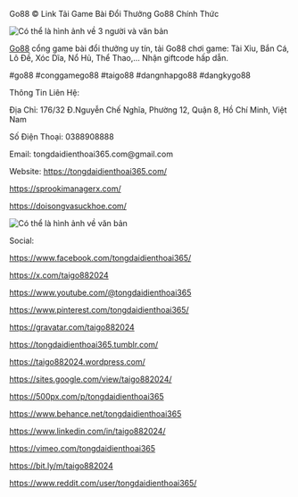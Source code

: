 <p>Go88 &copy; Link Tải Game B&agrave;i Đổi Thưởng Go88 Ch&iacute;nh Thức</p>
<p><img src="https://scontent.fsgn2-10.fna.fbcdn.net/v/t39.30808-6/453393890_122098044344450544_1093351283669582650_n.jpg?_nc_cat=109&amp;ccb=1-7&amp;_nc_sid=cc71e4&amp;_nc_ohc=tNE0-nIede4Q7kNvgHshWus&amp;_nc_ht=scontent.fsgn2-10.fna&amp;oh=00_AYB5Xy6zytAtNTgjDzNQWYkZ9T5gXQqHE40awEqt5Cov7g&amp;oe=66B17E0D" alt="C&oacute; thể l&agrave; h&igrave;nh ảnh về 3 người v&agrave; văn bản" /></p>
<p dir="ltr"><a href="https://tongdaidienthoai365.com/">Go88</a> cổng game b&agrave;i đổi thưởng uy t&iacute;n, tải Go88 chơi game: T&agrave;i Xỉu, Bắn C&aacute;, L&ocirc; Đề, X&oacute;c Dĩa, Nổ Hủ, Thể Thao,... Nhận giftcode hấp dẫn.</p>
<p dir="ltr">#go88 #conggamego88 #taigo88 #dangnhapgo88 #dangkygo88</p>
<p dir="ltr">Th&ocirc;ng Tin Li&ecirc;n Hệ:</p>
<p dir="ltr">Địa Chỉ: 176/32 Đ.Nguyễn Chế Nghĩa, Phường 12, Quận 8, Hồ Ch&iacute; Minh, Việt Nam</p>
<p dir="ltr">Số Điện Thoại: 0388908888</p>
<p dir="ltr">Email: tongdaidienthoai365.com@gmail.com</p>
<p dir="ltr">Website: <a href="https://tongdaidienthoai365.com/">https://tongdaidienthoai365.com/</a></p>
<p dir="ltr"><a href="https://sprookimanagerx.com/">https://sprookimanagerx.com/</a></p>
<p dir="ltr"><a href="https://doisongvasuckhoe.com/">https://doisongvasuckhoe.com/</a></p>
<p dir="ltr"><img src="https://scontent.fsgn2-10.fna.fbcdn.net/v/t39.30808-6/453247756_122098048340450544_8933252157803934966_n.jpg?_nc_cat=109&amp;ccb=1-7&amp;_nc_sid=6ee11a&amp;_nc_ohc=mh8uo1sT8d8Q7kNvgEhyWkq&amp;_nc_ht=scontent.fsgn2-10.fna&amp;oh=00_AYCrFVquMKLEAEe4aZyvfeX_ItsytSmORRVizPezBOB02A&amp;oe=66B167BD" alt="C&oacute; thể l&agrave; h&igrave;nh ảnh về văn bản" /></p>
<p dir="ltr">Social:</p>
<p dir="ltr"><a href="https://www.facebook.com/tongdaidienthoai365/">https://www.facebook.com/tongdaidienthoai365/</a></p>
<p dir="ltr"><a href="https://x.com/taigo882024">https://x.com/taigo882024</a></p>
<p dir="ltr"><a href="https://www.youtube.com/@tongdaidienthoai365">https://www.youtube.com/@tongdaidienthoai365</a></p>
<p dir="ltr"><a href="https://www.pinterest.com/tongdaidienthoai365/">https://www.pinterest.com/tongdaidienthoai365/</a></p>
<p dir="ltr"><a href="https://gravatar.com/taigo882024">https://gravatar.com/taigo882024</a></p>
<p dir="ltr"><a href="https://tongdaidienthoai365.tumblr.com/">https://tongdaidienthoai365.tumblr.com/</a></p>
<p dir="ltr"><a href="https://taigo882024.wordpress.com/">https://taigo882024.wordpress.com/</a></p>
<p dir="ltr"><a href="https://sites.google.com/view/taigo882024/">https://sites.google.com/view/taigo882024/</a></p>
<p dir="ltr"><a href="https://500px.com/p/tongdaidienthoai365">https://500px.com/p/tongdaidienthoai365</a></p>
<p dir="ltr"><a href="https://www.behance.net/tongdaidienthoai365">https://www.behance.net/tongdaidienthoai365</a></p>
<p dir="ltr"><a href="https://www.linkedin.com/in/taigo882024/">https://www.linkedin.com/in/taigo882024/</a></p>
<p dir="ltr"><a href="https://vimeo.com/tongdaidienthoai365">https://vimeo.com/tongdaidienthoai365</a></p>
<p dir="ltr"><a href="https://bit.ly/m/taigo882024">https://bit.ly/m/taigo882024</a></p>
<p dir="ltr"><a href="https://www.reddit.com/user/tongdaidienthoai365/">https://www.reddit.com/user/tongdaidienthoai365/</a></p>